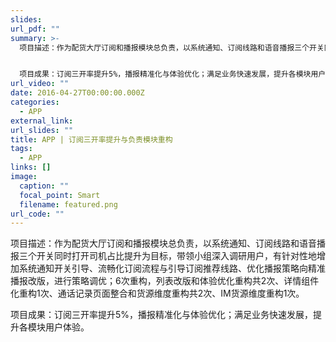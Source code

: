 ```yaml
---
slides: 
url_pdf: ""
summary: >-
  项目描述：作为配货大厅订阅和播报模块总负责，以系统通知、订阅线路和语音播报三个开关同时打开司机占比提升为目标，带领小组深入调研用户，有针对性地增加系统通知开关引导、流畅化订阅流程与引导订阅推荐线路、优化播报策略向精准播报改版，进行策略调优；6次重构，列表改版和体验优化重构共2次、详情组件化重构1次、通话记录页面整合和货源维度重构共2次、IM货源维度重构1次。


  项目成果：订阅三开率提升5%，播报精准化与体验优化；满足业务快速发展，提升各模块用户体验。
url_video: ""
date: 2016-04-27T00:00:00.000Z
categories:
  - APP
external_link: 
url_slides: ""
title: APP | 订阅三开率提升与负责模块重构
tags:
  - APP
links: []
image:
  caption: ""
  focal_point: Smart
  filename: featured.png
url_code: ""
---
```

项目描述：作为配货大厅订阅和播报模块总负责，以系统通知、订阅线路和语音播报三个开关同时打开司机占比提升为目标，带领小组深入调研用户，有针对性地增加系统通知开关引导、流畅化订阅流程与引导订阅推荐线路、优化播报策略向精准播报改版，进行策略调优；6次重构，列表改版和体验优化重构共2次、详情组件化重构1次、通话记录页面整合和货源维度重构共2次、IM货源维度重构1次。

项目成果：订阅三开率提升5%，播报精准化与体验优化；满足业务快速发展，提升各模块用户体验。
